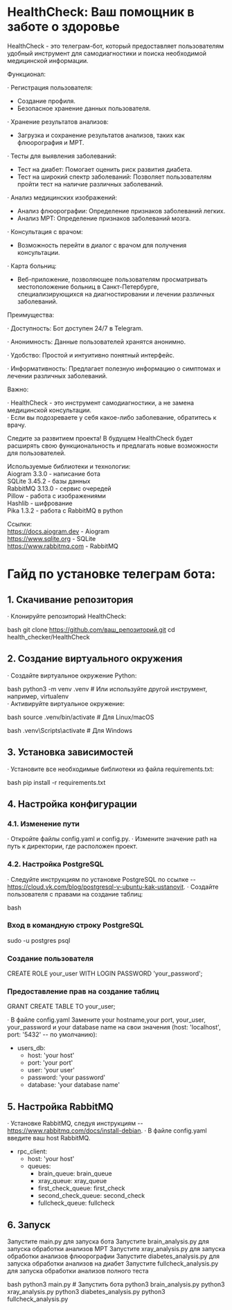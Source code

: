 # HealthCheck: Ваш помощник в заботе о здоровье

HealthCheck - это телеграм-бот, который предоставляет пользователям удобный инструмент для самодиагностики и поиска необходимой медицинской информации. 

Функционал:

· Регистрация пользователя:
* Создание профиля.
* Безопасное хранение данных пользователя.

· Хранение результатов анализов:  
* Загрузка и сохранение результатов анализов, таких как флюорография и МРТ.

· Тесты для выявления заболеваний:
* Тест на диабет:  Помогает оценить риск развития диабета.
* Тест на широкий спектр заболеваний:  Позволяет пользователям пройти тест на наличие различных заболеваний.
  
· Анализ медицинских изображений:
* Анализ флюорографии:  Определение признаков заболеваний легких.
* Анализ МРТ:  Определение признаков заболеваний мозга.
  
· Консультация с врачом: 
* Возможность перейти в диалог с врачом для получения консультации.
  
· Карта больниц:
* Веб-приложение, позволяющее пользователям просматривать местоположение больниц в Санкт-Петербурге, специализирующихся на диагностировании и лечении различных заболеваний. 
 

Преимущества:

· Доступность:  Бот доступен 24/7 в Telegram. 

· Анонимность:  Данные пользователей хранятся анонимно. 

· Удобство:  Простой и интуитивно понятный интерфейс. 

· Информативность:  Предлагает полезную информацию о симптомах и лечении различных заболеваний. 

Важно:

· HealthCheck - это инструмент самодиагностики, а не замена медицинской консультации.  
· Если вы подозреваете у себя какое-либо заболевание, обратитесь к врачу.

Следите за развитием проекта!  В будущем HealthCheck будет расширять свою функциональность и предлагать новые возможности для пользователей. 


Используемые библиотеки и технологии:  
    Aiogram 3.3.0 - написание бота  
    SQLite 3.45.2 - базы данных  
    RabbitMQ 3.13.0 - сервис очередей  
    Pillow - работа с изображениями  
    Hashlib - шифрование  
    Pika 1.3.2 - работа с RabbitMQ в python  

Ссылки:  
https://docs.aiogram.dev - Aiogram  
https://www.sqlite.org - SQLite  
https://www.rabbitmq.com - RabbitMQ  


# Гайд по установке телеграм бота:  

## 1. Скачивание репозитория

· Клонируйте репозиторий HealthCheck:
    
bash
   git clone https://github.com/ваш_репозиторий.git   cd health_checker/HealthCheck
   
 
## 2. Создание виртуального окружения

· Создайте виртуальное окружение Python:
    
bash
   python3 -m venv .venv  # Или используйте другой инструмент, например, virtualenv   
 · Активируйте виртуальное окружение:
    
bash
   source .venv/bin/activate  # Для Linux/macOS
   
     
bash
   .venv\Scripts\activate  # Для Windows
   
 
## 3. Установка зависимостей

· Установите все необходимые библиотеки из файла requirements.txt:
    
bash
   pip install -r requirements.txt
   
 
## 4. Настройка конфигурации

### 4.1. Изменение пути

· Откройте файлы config.yaml и config.py.
· Измените значение path  на путь к директории, где расположен проект.

### 4.2. Настройка PostgreSQL

· Следуйте инструкциям по установке PostgreSQL  по ссылке -- https://cloud.vk.com/blog/postgresql-v-ubuntu-kak-ustanovit.
· Создайте пользователя с правами на создание таблиц:
    
bash
### Вход в командную строку PostgreSQL
sudo -u postgres psql

### Создание пользователя
CREATE ROLE your_user WITH LOGIN PASSWORD 'your_password';

### Предоставление прав на создание таблиц
   GRANT CREATE TABLE TO your_user;
   
· В файле config.yaml Замените your hostname,your port, your_user, your_password и your database name на свои значения (host: 'localhost', port: '5432' -- по умолчанию):

* users_db:
  * host: 'your host'
  * port: 'your port'
  * user: 'your user'
  * password: 'your password'
  * database: 'your database name'

## 5. Настройка RabbitMQ

· Установке RabbitMQ, следуя инструкциям -- https://www.rabbitmq.com/docs/install-debian.
· В файле config.yaml  введите ваш  host  RabbitMQ.

* rpc_client:
  * host: 'your host'
  * queues:
    * brain_queue: brain_queue
    * xray_queue: xray_queue
    * first_check_queue: first_check
    * second_check_queue: second_check
    * fullcheck_queue: fullcheck

## 6. Запуск
Запустите main.py для запуска бота
Запустите brain_analysis.py для запуска обработки анализов МРТ
Запустите xray_analysis.py для запуска обработки анализов флюорографии
Запустите diabetes_analysis.py для запуска обработки анализов на диабет
Запустите fullcheck_analysis.py для запуска обработки анализов полного теста
    
bash
   python3 main.py  # Запустить бота
   python3 brain_analysis.py
   python3 xray_analysis.py
   python3 diabetes_analysis.py
   python3 fullcheck_analysis.py
